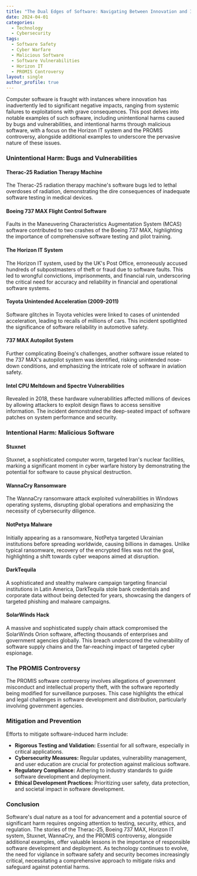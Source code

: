 ```yaml
---
title: "The Dual Edges of Software: Navigating Between Innovation and Impact"
date: 2024-04-01
categories:
  - Technology
  - Cybersecurity
tags:
  - Software Safety
  - Cyber Warfare
  - Malicious Software
  - Software Vulnerabilities
  - Horizon IT
  - PROMIS Controversy
layout: single
author_profile: true
---
```


Computer software is fraught with instances where innovation has inadvertently led to significant negative impacts, ranging from systemic failures to exploitations with grave consequences. This post delves into notable examples of such software, including unintentional harms caused by bugs and vulnerabilities, and intentional harms through malicious software, with a focus on the Horizon IT system and the PROMIS controversy, alongside additional examples to underscore the pervasive nature of these issues.

### Unintentional Harm: Bugs and Vulnerabilities

#### Therac-25 Radiation Therapy Machine
The Therac-25 radiation therapy machine's software bugs led to lethal overdoses of radiation, demonstrating the dire consequences of inadequate software testing in medical devices.

#### Boeing 737 MAX Flight Control Software
Faults in the Maneuvering Characteristics Augmentation System (MCAS) software contributed to two crashes of the Boeing 737 MAX, highlighting the importance of comprehensive software testing and pilot training.

#### The Horizon IT System
The Horizon IT system, used by the UK's Post Office, erroneously accused hundreds of subpostmasters of theft or fraud due to software faults. This led to wrongful convictions, imprisonments, and financial ruin, underscoring the critical need for accuracy and reliability in financial and operational software systems.

#### Toyota Unintended Acceleration (2009-2011)
Software glitches in Toyota vehicles were linked to cases of unintended acceleration, leading to recalls of millions of cars. This incident spotlighted the significance of software reliability in automotive safety.

#### 737 MAX Autopilot System
Further complicating Boeing's challenges, another software issue related to the 737 MAX's autopilot system was identified, risking unintended nose-down conditions, and emphasizing the intricate role of software in aviation safety.

#### Intel CPU Meltdown and Spectre Vulnerabilities
Revealed in 2018, these hardware vulnerabilities affected millions of devices by allowing attackers to exploit design flaws to access sensitive information. The incident demonstrated the deep-seated impact of software patches on system performance and security.

### Intentional Harm: Malicious Software

#### Stuxnet
Stuxnet, a sophisticated computer worm, targeted Iran's nuclear facilities, marking a significant moment in cyber warfare history by demonstrating the potential for software to cause physical destruction.

#### WannaCry Ransomware
The WannaCry ransomware attack exploited vulnerabilities in Windows operating systems, disrupting global operations and emphasizing the necessity of cybersecurity diligence.

#### NotPetya Malware
Initially appearing as a ransomware, NotPetya targeted Ukrainian institutions before spreading worldwide, causing billions in damages. Unlike typical ransomware, recovery of the encrypted files was not the goal, highlighting a shift towards cyber weapons aimed at disruption.

#### DarkTequila
A sophisticated and stealthy malware campaign targeting financial institutions in Latin America, DarkTequila stole bank credentials and corporate data without being detected for years, showcasing the dangers of targeted phishing and malware campaigns.

#### SolarWinds Hack
A massive and sophisticated supply chain attack compromised the SolarWinds Orion software, affecting thousands of enterprises and government agencies globally. This breach underscored the vulnerability of software supply chains and the far-reaching impact of targeted cyber espionage.

### The PROMIS Controversy
The PROMIS software controversy involves allegations of government misconduct and intellectual property theft, with the software reportedly being modified for surveillance purposes. This case highlights the ethical and legal challenges in software development and distribution, particularly involving government agencies.

### Mitigation and Prevention

Efforts to mitigate software-induced harm include:

- **Rigorous Testing and Validation:** Essential for all software, especially in critical applications.
- **Cybersecurity Measures:** Regular updates, vulnerability management, and user education are crucial for protection against malicious software.
- **Regulatory Compliance:** Adhering to industry standards to guide software development and deployment.
- **Ethical Development Practices:** Prioritizing user safety, data protection, and societal impact in software development.

### Conclusion

Software's dual nature as a tool for advancement and a potential source of significant harm requires ongoing attention to testing, security, ethics, and regulation. The stories of the Therac-25, Boeing 737 MAX, Horizon IT system, Stuxnet, WannaCry, and the PROMIS controversy, alongside additional examples, offer valuable lessons in the importance of responsible software development and deployment. As technology continues to evolve, the need for vigilance in software safety and security becomes increasingly critical, necessitating a comprehensive approach to mitigate risks and safeguard against potential harms.

